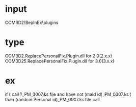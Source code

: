 # input 

COM3D2\BepInEx\plugins

# type

COM3D2.ReplacePersonalFix.Plugin.dll for 2.0(2.x.x)  
COM3D25.ReplacePersonalFix.Plugin.dll for 3.0(3.x.x)  

# ex  
if ( call ?_PM_0007.ks file and have not (maid id)_PM_0007.ks )  
than (random Personal id)_PM_0007.ks file call

